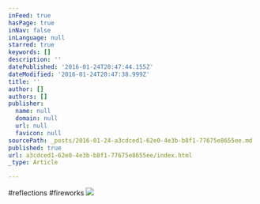 ```yaml
---
inFeed: true
hasPage: true
inNav: false
inLanguage: null
starred: true
keywords: []
description: ''
datePublished: '2016-01-24T20:47:44.155Z'
dateModified: '2016-01-24T20:47:38.999Z'
title: ''
author: []
authors: []
publisher:
  name: null
  domain: null
  url: null
  favicon: null
sourcePath: _posts/2016-01-24-a3cdced1-62e0-4e3b-b8f1-77675e8655ee.md
published: true
url: a3cdced1-62e0-4e3b-b8f1-77675e8655ee/index.html
_type: Article

---
```

\#reflections \#fireworks
![](https://the-grid-user-content.s3-us-west-2.amazonaws.com/ce6fd655-b5b4-4d61-8598-7e3f03e87d50.jpg)